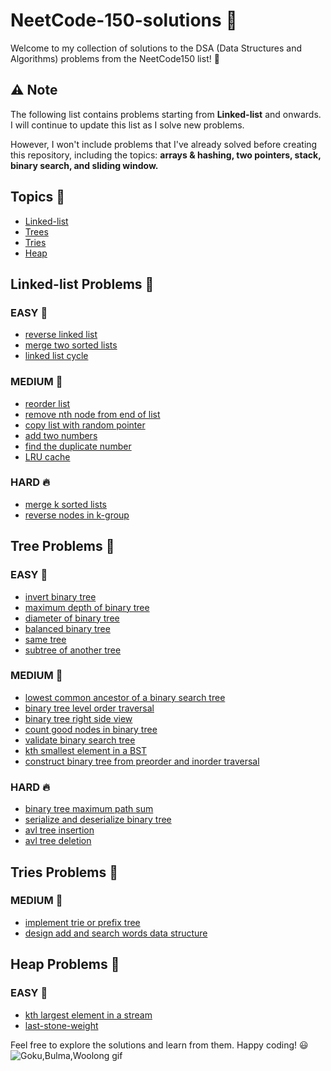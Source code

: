 # NeetCode-150-solutions :rocket:

Welcome to my collection of solutions to the DSA (Data Structures and Algorithms) problems from the NeetCode150 list! :notebook:
## :warning: Note

The following list contains problems starting from **Linked-list** and onwards. I will continue to update this list as I solve new problems.

However, I won't include problems that I've already solved before creating this repository, including the topics: **arrays & hashing, two pointers, stack, binary search, and sliding window.**

## Topics :bookmark_tabs:

- [Linked-list](#linked-list)
- [Trees](#trees)
- [Tries](#tries)
- [Heap](#heap)

## <a name="linked-list"></a>Linked-list Problems :link:

### EASY :baby_chick:

- [reverse linked list](linked-list/206.reverse-linked-list)
- [merge two sorted lists](linked-list/21.merge-two-sorted-lists)
- [linked list cycle](linked-list/141.linked-list-cycle)

### MEDIUM :turtle:

- [reorder list](linked-list/143.reorder-list)
- [remove nth node from end of list](linked-list/19.remove-nth-node-from-end-of-list)
- [copy list with random pointer](linked-list/138.copy-list-with-random-pointer)
- [add two numbers](linked-list/2.add-two-numbers)
- [find the duplicate number](linked-list/287.find-the-duplicate-number)
- [LRU cache](linked-list/146.LRU-cache)

### HARD :fire:

- [merge k sorted lists](linked-list/23.merge-k-sorted-lists)
- [reverse nodes in k-group](linked-list/25.reverse-nodes-in-k-group)

## <a name="trees"></a>Tree Problems :link:

### EASY :baby_chick:

- [invert binary tree](trees/226.invert-binary-tree)
- [maximum depth of binary tree](trees/104.maximum-depth-of-binary-tree)
- [diameter of binary tree](trees/543.diameter-of-binary-tree)
- [balanced binary tree](trees/110.balanced-binary-tree)
- [same tree](trees/100.same-tree.cpp)
- [subtree of another tree](trees/572.subtree-of-another-tree)

### MEDIUM :turtle:

- [lowest common ancestor of a binary search tree](trees/235.lowest-common-ancestor-of-a-binary-search-tree)
- [binary tree level order traversal](trees/102.binary-tree-level-order-traversal)
- [binary tree right side view](trees/199.binary-tree-right-side-view)
- [count good nodes in binary tree](trees/1448.count-good-nodes-in-binary-tree)
- [validate binary search tree](trees/98.validate-binary-search-tree)
- [kth smallest element in a BST](trees/230.kth-smallest-element-in-a-bst)
- [construct binary tree from preorder and inorder traversal](trees/105.construct-binary-tree-from-preorder-and-inorder-traversal.cpp)

### HARD :fire:

- [binary tree maximum path sum](trees/124.binary-tree-maximum-path-sum.cpp)
- [serialize and deserialize binary tree](trees/297.serialize-and-deserialize-binary-tree.cpp)
- [avl tree insertion](trees/avl-tree-insertion.cpp)
- [avl tree deletion](trees/avl-tree-deletion.cpp)

## <a name="tries"></a>Tries Problems :link:

### MEDIUM :turtle:

- [implement trie or prefix tree](tries/208.implement-trie-prefix-tree.cpp)
- [design add and search words data structure](tries/211.design-add-and-search-words-data-structure.cpp)

## <a name="heap"></a>Heap Problems :link:

### EASY :baby_chick:

- [kth largest element in a stream](Heap/703.kth-largest-element-in-a-stream.cpp)
- [last-stone-weight](Heap/1046.last-stone-weight.cpp)

  
Feel free to explore the solutions and learn from them. Happy coding! :smiley:
![Goku,Bulma,Woolong gif](https://media.giphy.com/media/9JxRQ6NOf1orK/giphy.gif)
